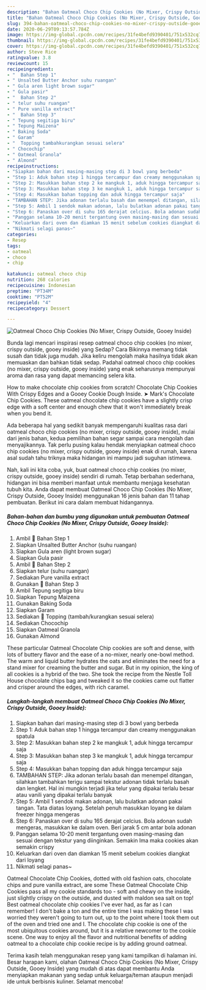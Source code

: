 ```yaml
---
description: "Bahan Oatmeal Choco Chip Cookies (No Mixer, Crispy Outside, Gooey Inside) | Langkah Membuat Oatmeal Choco Chip Cookies (No Mixer, Crispy Outside, Gooey Inside) Yang Enak Dan Mudah"
title: "Bahan Oatmeal Choco Chip Cookies (No Mixer, Crispy Outside, Gooey Inside) | Langkah Membuat Oatmeal Choco Chip Cookies (No Mixer, Crispy Outside, Gooey Inside) Yang Enak Dan Mudah"
slug: 394-bahan-oatmeal-choco-chip-cookies-no-mixer-crispy-outside-gooey-inside-langkah-membuat-oatmeal-choco-chip-cookies-no-mixer-crispy-outside-gooey-inside-yang-enak-dan-mudah
date: 2020-06-29T09:13:57.784Z
image: https://img-global.cpcdn.com/recipes/31fe4befd9390401/751x532cq70/oatmeal-choco-chip-cookies-no-mixer-crispy-outside-gooey-inside-foto-resep-utama.jpg
thumbnail: https://img-global.cpcdn.com/recipes/31fe4befd9390401/751x532cq70/oatmeal-choco-chip-cookies-no-mixer-crispy-outside-gooey-inside-foto-resep-utama.jpg
cover: https://img-global.cpcdn.com/recipes/31fe4befd9390401/751x532cq70/oatmeal-choco-chip-cookies-no-mixer-crispy-outside-gooey-inside-foto-resep-utama.jpg
author: Steve Rice
ratingvalue: 3.8
reviewcount: 15
recipeingredient:
- "  Bahan Step 1"
- " Unsalted Butter Anchor suhu ruangan"
- " Gula aren light brown sugar"
- " Gula pasir"
- "  Bahan Step 2"
- " telur suhu ruangan"
- " Pure vanilla extract"
- "  Bahan Step 3"
- " Tepung segitiga biru"
- " Tepung Maizena"
- " Baking Soda"
- " Garam"
- "  Topping tambahkurangkan sesuai selera"
- " Chocochip"
- " Oatmeal Granola"
- " Almond"
recipeinstructions:
- "Siapkan bahan dari masing-masing step di 3 bowl yang berbeda"
- "Step 1: Aduk bahan step 1 hingga tercampur dan creamy menggunakan spatula"
- "Step 2: Masukkan bahan step 2 ke mangkuk 1, aduk hingga tercampur saja"
- "Step 3: Masukkan bahan step 3 ke mangkuk 1, aduk hingga tercampur saja"
- "Step 4: Masukkan bahan topping dan aduk hingga tercampur saja"
- "TAMBAHAN STEP: Jika adonan terlalu basah dan menempel ditangan, silahkan tambahkan terigu sampai tekstur adonan tidak terlalu basah dan lengket. Hal ini mungkin terjadi jika telur yang dipakai terlalu besar atau vanili yang dipakai terlalu banyak"
- "Step 5: Ambil 1 sendok makan adonan, lalu bulatkan adonan pakai tangan. Tata diatas loyang. Setelah penuh masukkan loyang ke dalam freezer hingga mengeras"
- "Step 6: Panaskan over di suhu 165 derajat celcius. Bola adonan sudah mengeras, masukkan ke dalam oven. Beri jarak 5 cm antar bola adonan"
- "Panggan selama 10-20 menit tergantung oven masing-masing dan sesuai dengan tekstur yang diinginkan. Semakin lma maka cookies akan semakin crispy"
- "Keluarkan dari oven dan diamkan 15 menit sebelum cookies diangkat dari loyang"
- "Nikmati selagi panas~"
categories:
- Resep
tags:
- oatmeal
- choco
- chip

katakunci: oatmeal choco chip 
nutrition: 268 calories
recipecuisine: Indonesian
preptime: "PT34M"
cooktime: "PT52M"
recipeyield: "4"
recipecategory: Dessert

---
```



![Oatmeal Choco Chip Cookies (No Mixer, Crispy Outside, Gooey Inside)](https://img-global.cpcdn.com/recipes/31fe4befd9390401/751x532cq70/oatmeal-choco-chip-cookies-no-mixer-crispy-outside-gooey-inside-foto-resep-utama.jpg)

Bunda lagi mencari inspirasi resep oatmeal choco chip cookies (no mixer, crispy outside, gooey inside) yang Sedap? Cara Bikinnya memang tidak susah dan tidak juga mudah. Jika keliru mengolah maka hasilnya tidak akan memuaskan dan bahkan tidak sedap. Padahal oatmeal choco chip cookies (no mixer, crispy outside, gooey inside) yang enak seharusnya mempunyai aroma dan rasa yang dapat memancing selera kita.

How to make chocolate chip cookies from scratch! Chocolate Chip Cookies With Crispy Edges and a Gooey Cookie Dough Inside. ➤ Mark&#39;s Chocolate Chip Cookies. These oatmeal chocolate chip cookies have a slightly crisp edge with a soft center and enough chew that it won&#39;t immediately break when you bend it.

Ada beberapa hal yang sedikit banyak mempengaruhi kualitas rasa dari oatmeal choco chip cookies (no mixer, crispy outside, gooey inside), mulai dari jenis bahan, kedua pemilihan bahan segar sampai cara mengolah dan menyajikannya. Tak perlu pusing kalau hendak menyiapkan oatmeal choco chip cookies (no mixer, crispy outside, gooey inside) enak di rumah, karena asal sudah tahu triknya maka hidangan ini mampu jadi suguhan istimewa.


Nah, kali ini kita coba, yuk, buat oatmeal choco chip cookies (no mixer, crispy outside, gooey inside) sendiri di rumah. Tetap berbahan sederhana, hidangan ini bisa memberi manfaat untuk membantu menjaga kesehatan tubuh kita. Anda dapat membuat Oatmeal Choco Chip Cookies (No Mixer, Crispy Outside, Gooey Inside) menggunakan 16 jenis bahan dan 11 tahap pembuatan. Berikut ini cara dalam membuat hidangannya.

<!--inarticleads1-->

##### Bahan-bahan dan bumbu yang digunakan untuk pembuatan Oatmeal Choco Chip Cookies (No Mixer, Crispy Outside, Gooey Inside):

1. Ambil  🍪 Bahan Step 1
1. Siapkan  Unsalted Butter Anchor (suhu ruangan)
1. Siapkan  Gula aren (light brown sugar)
1. Siapkan  Gula pasir
1. Ambil  🍪 Bahan Step 2
1. Siapkan  telur (suhu ruangan)
1. Sediakan  Pure vanilla extract
1. Gunakan  🍪 Bahan Step 3
1. Ambil  Tepung segitiga biru
1. Siapkan  Tepung Maizena
1. Gunakan  Baking Soda
1. Siapkan  Garam
1. Sediakan  🍪 Topping (tambah/kurangkan sesuai selera)
1. Sediakan  Chocochip
1. Siapkan  Oatmeal Granola
1. Gunakan  Almond


These particular Oatmeal Chocolate Chip cookies are soft and dense, with lots of buttery flavor and the ease of a no-mixer, nearly one-bowl method. The warm and liquid butter hydrates the oats and eliminates the need for a stand mixer for creaming the butter and sugar. But in my opinion, the king of all cookies is a hybrid of the two. She took the recipe from the Nestle Toll House chocolate chips bag and tweaked it so the cookies came out flatter and crisper around the edges, with rich caramel. 

<!--inarticleads2-->

##### Langkah-langkah membuat Oatmeal Choco Chip Cookies (No Mixer, Crispy Outside, Gooey Inside):

1. Siapkan bahan dari masing-masing step di 3 bowl yang berbeda
1. Step 1: Aduk bahan step 1 hingga tercampur dan creamy menggunakan spatula
1. Step 2: Masukkan bahan step 2 ke mangkuk 1, aduk hingga tercampur saja
1. Step 3: Masukkan bahan step 3 ke mangkuk 1, aduk hingga tercampur saja
1. Step 4: Masukkan bahan topping dan aduk hingga tercampur saja
1. TAMBAHAN STEP: Jika adonan terlalu basah dan menempel ditangan, silahkan tambahkan terigu sampai tekstur adonan tidak terlalu basah dan lengket. Hal ini mungkin terjadi jika telur yang dipakai terlalu besar atau vanili yang dipakai terlalu banyak
1. Step 5: Ambil 1 sendok makan adonan, lalu bulatkan adonan pakai tangan. Tata diatas loyang. Setelah penuh masukkan loyang ke dalam freezer hingga mengeras
1. Step 6: Panaskan over di suhu 165 derajat celcius. Bola adonan sudah mengeras, masukkan ke dalam oven. Beri jarak 5 cm antar bola adonan
1. Panggan selama 10-20 menit tergantung oven masing-masing dan sesuai dengan tekstur yang diinginkan. Semakin lma maka cookies akan semakin crispy
1. Keluarkan dari oven dan diamkan 15 menit sebelum cookies diangkat dari loyang
1. Nikmati selagi panas~


Oatmeal Chocolate Chip Cookies, dotted with old fashion oats, chocolate chips and pure vanilla extract, are some These Oatmeal Chocolate Chip Cookies pass all my cookie standards too - soft and chewy on the inside, just slightly crispy on the outside, and dusted with maldon sea salt on top! Best oatmeal chocolate chip cookies I&#39;ve ever had, as far as I can remember! I don&#39;t bake a ton and the entire time I was making these I was worried they weren&#39;t going to turn out, up to the point where I took them out of the oven and tried one and I. The chocolate chip cookie is one of the most ubiquitous cookies around, but it is a relative newcomer to the cookie scene. One way to enjoy all the flavor and nutritional benefits of adding oatmeal to a chocolate chip cookie recipe is by adding ground oatmeal. 

Terima kasih telah menggunakan resep yang kami tampilkan di halaman ini. Besar harapan kami, olahan Oatmeal Choco Chip Cookies (No Mixer, Crispy Outside, Gooey Inside) yang mudah di atas dapat membantu Anda menyiapkan makanan yang sedap untuk keluarga/teman ataupun menjadi ide untuk berbisnis kuliner. Selamat mencoba!

